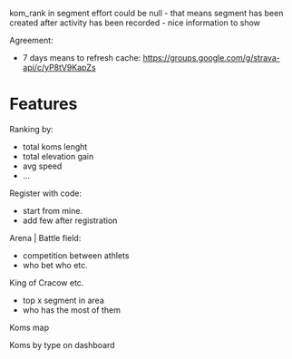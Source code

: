 kom_rank in segment effort could be null - that means segment has been created after activity has been recorded - nice information to show

Agreement:
- 7 days means to refresh cache: https://groups.google.com/g/strava-api/c/yP8tV9KapZs

# Features

Ranking by:
- total koms lenght
- total elevation gain
- avg speed
- ...

Register with code:
- start from mine.
- add few after registration

Arena | Battle field:
- competition between athlets
- who bet who etc.

King of Cracow etc.
- top x segment in area
- who has the most of them

Koms map

Koms by type on dashboard